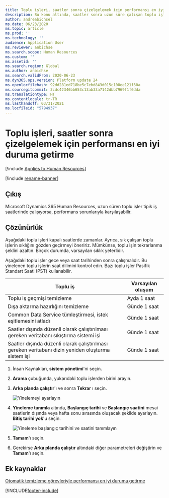 ```yaml
---
title: Toplu işleri, saatler sonra çizelgelemek için performansı en iyi duruma getirme
description: Bu konu altında, saatler sonra uzun süre çalışan toplu işler planlayarak Microsoft Dynamics 365 Human Resources ile ilgili bazı performans sorunlarının nasıl çözüleceğini açıklamaktadır.
author: andreabichsel
ms.date: 06/23/2020
ms.topic: article
ms.prod: ''
ms.technology: ''
audience: Application User
ms.reviewer: anbichse
ms.search.scope: Human Resources
ms.custom: ''
ms.assetid: ''
ms.search.region: Global
ms.author: anbichse
ms.search.validFrom: 2020-06-23
ms.dyn365.ops.version: Platform update 24
ms.openlocfilehash: 92dd281ed718be5c7ebd843d015c108ee121f30a
ms.sourcegitcommit: 3cdc42346bb653c13ab33a7142dbb7969f1f6dda
ms.translationtype: HT
ms.contentlocale: tr-TR
ms.lasthandoff: 03/31/2021
ms.locfileid: "5794937"
---
```

# <a name="optimize-performance-by-scheduling-batch-jobs-after-hours"></a>Toplu işleri, saatler sonra çizelgelemek için performansı en iyi duruma getirme

[!include [Applies to Human Resources](../includes/applies-to-hr.md)]

[!include [rename-banner](~/includes/cc-data-platform-banner.md)]

## <a name="issue"></a>Çıkış

Microsoft Dynamics 365 Human Resources, uzun süren toplu işler tipik iş saatlerinde çalışıyorsa, performans sorunlarıyla karşılaşabilir.

## <a name="resolution"></a>Çözünürlük

Aşağıdaki toplu işleri kapalı saatlerde zamanlar. Ayrıca, sık çalışan toplu işlerin sıklığını gözden geçirmeyi öneririz. Mümkünse, toplu işin tekrarlanma şeklini azaltın. Birçok durumda, varsayılan sıklık yeterlidir.

Aşağıdaki toplu işler gece veya saat tarihinden sonra çalışmalıdır. Bu yinelenen toplu işlerin saat dilimini kontrol edin. Bazı toplu işler Pasifik Standart Saati (PST) kullanabilir.

| Toplu iş | Varsayılan oluşum |
| --- | --- |
| Toplu iş geçmişi temizleme | Ayda 1 saat |
| Dışa aktarma hazırlığını temizleme | Günde 1 saat |
| Common Data Service tümleştirmesi, istek eşitlemesini atladı | Günde 1 saat |
| Saatler dışında düzenli olarak çalıştırılması gereken veritabanı sıkıştırma sistemi işi | Günde 1 saat |
| Saatler dışında düzenli olarak çalıştırılması gereken veritabanı dizin yeniden oluşturma sistem işi | Günde 1 saat |

1. İnsan Kaynakları, **sistem yönetimi**'ni seçin.

2. **Arama** çubuğunda, yukarıdaki toplu işlerden birini arayın.

3. **Arka planda çalıştır**'ı ve sonra **Tekrar** ı seçin.

   ![Yinelemeyi ayarlayın](media/talent-batch-history-cleanup-recurrence.png)

4. **Yineleme tanımla** altında, **Başlangıç tarihi** ve **Başlangıç saatini** mesai saatlerin dışında veya hafta sonu sırasında oluşacak şekilde ayarlayın. **Bitiş tarihi yok**'u seçin. 

   ![Yineleme başlangıç tarihini ve saatini tanımlayın](media/talent-batch-history-cleanup-define-recurrence.png)

5. **Tamam**'ı seçin.

6. Gerekirse **Arka planda çalıştır** altındaki diğer parametreleri değiştirin ve **Tamam**'ı seçin.

## <a name="additional-resources"></a>Ek kaynaklar

[Otomatik temizleme görevleriyle performansı en iyi duruma getirme](hr-admin-troubleshooting-batch-history.md)


[!INCLUDE[footer-include](../includes/footer-banner.md)]